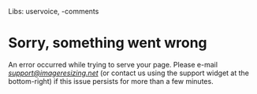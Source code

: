 Libs: uservoice, -comments

# Sorry, something went wrong

An error occurred while trying to serve your page. Please e-mail *support@imageresizing.net* (or contact us using the support widget at the bottom-right) if this issue persists for more than a few minutes.

